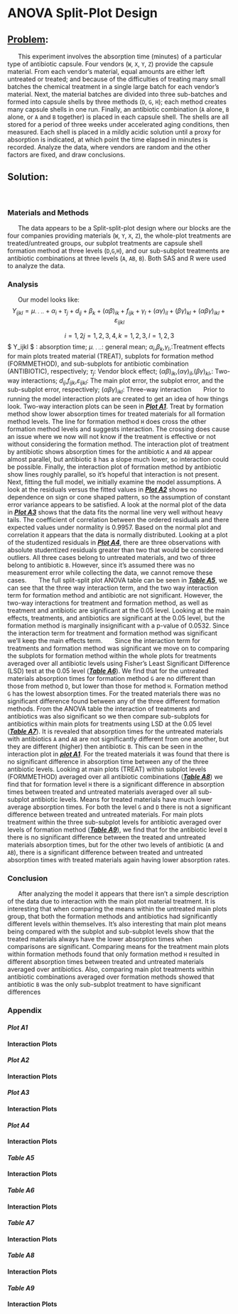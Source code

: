 # ANOVA Split-Plot Design

## [Problem](http://math.unm.edu/sites/default/files/files/qual-exams/Edit%20Past%20Qualifying%20Exams%20Page%20Past%20Qualifying%20Exams%20-%20Statistics/UNM_Stat_Exam_Qual_takehome_201301.pdf):

&nbsp;&nbsp;&nbsp;&nbsp;&nbsp;&nbsp;This experiment involves the absorption time (minutes) of a particular type of antibiotic capsule. Four vendors (`W`, `X`, `Y`, `Z`) provide the capsule material.  From each vendor’s material, equal amounts are either left untreated or treated; and because of the difficulties of treating many small batches the chemical treatment in a single large batch for each vendor’s material. Next, the material batches are divided into three sub-batches and formed into capsule shells by three methods (`D`, `G`, `H`); each method creates many capsule shells in one run. Finally, an antibiotic combination (`A` alone, `B` alone, or `A` and `B` together) is placed in each capsule shell.  The shells are all stored for a period of three weeks under accelerated aging conditions, then measured. Each shell is placed in a mildly acidic solution until a proxy for absorption is indicated, at which point the time elapsed in minutes is recorded.  Analyze the data, where vendors are random and the other factors are fixed, and draw conclusions.

## Solution:
&nbsp;&nbsp;&nbsp;&nbsp;&nbsp;&nbsp;

### Materials and Methods
&nbsp;&nbsp;&nbsp;&nbsp;&nbsp;&nbsp;The data appears to be a Split-split-plot design where our blocks are the four companies providing materials (`W`, `Y`, `X`, `Z`), the whole-plot treatments are treated/untreated groups, our subplot treatments are capsule shell formation method at three levels (`D`,`G`,`H`), and our sub-subplot treatments are antibiotic combinations at three levels (`A`, `AB`, `B`). Both SAS and R were used to analyze the data.
### Analysis
&nbsp;&nbsp;&nbsp;&nbsp;&nbsp;&nbsp;Our model looks like:
$$ Y_{ijkl} = \mu_{\cdot\cdot\cdot\cdot} + \alpha_i + \tau_j + d_{ij} + \beta_k + (\alpha \beta)_{ik} + f_{ijk} + \gamma_l + (\alpha \gamma)_{il} + (\beta \gamma)_{kl} + (\alpha \beta \gamma)_{ikl} + \varepsilon_{ijkl} $$

$$ i=1,2 j=1,2,3,4,k=1,2,3,l=1,2,3 $$
$ Y_ijkl $ ∶ absorption time; $\mu_{\cdot\cdot\cdot\cdot}$: general mean; $\alpha_i$,$\beta_k$,$\gamma_l$,:Treatment effects for main plots treated material (TREAT), subplots for formation method (FORMMETHOD), and sub-subplots for antibiotic combination (ANTIBIOTIC), respectively; $\tau_j$: Vendor block effect; $(\alpha\beta)_{ik}$,$(\alpha \gamma)_{il}$,$(\beta \gamma)_{kl}$,: Two-way interactions; $d_{ij}$,$f_{ijk}$,$\varepsilon_{ijkl}$: The main plot error, the subplot error, and the sub-subplot error, respectively; $(\alpha \beta \gamma)_{ikl}$: Three-way interaction
&nbsp;&nbsp;&nbsp;&nbsp;&nbsp;&nbsp;Prior to running the model interaction plots are created to get an idea of how things look. Two-way interaction plots can be seen in [**_Plot A1_**](#Plot-A1). Treat by formation method show lower absorption times for treated materials for all formation method levels. The line for formation method `H` does cross the other formation method levels and suggests interaction. The crossing does cause an issue where we now will not know if the treatment is effective or not without considering the formation method. The interaction plot of treatment by antibiotic shows absorption times for the antibiotic `A` and `AB` appear almost parallel, but antibiotic `B` has a slope much lower, so interaction could be possible. Finally, the interaction plot of formation method by antibiotic show lines roughly parallel, so it’s hopeful that interaction is not present. Next, fitting the full model, we initially examine the model assumptions. A look at the residuals versus the fitted values in [**_Plot A2_**](#Plot-A2) shows no dependence on sign or cone shaped pattern, so the assumption of constant error variance appears to be satisfied. A look at the normal plot of the data in [**_Plot A3_**](#Plot-A3) shows that the data fits the normal line very well without heavy tails. The coefficient of correlation between the ordered residuals and there expected values under normality is 0.9957. Based on the normal plot and correlation it appears that the data is normally distributed. Looking at a plot of the studentized residuals in [**_Plot A4_**](#Plot-A4), there are three observations with absolute studentized residuals greater than two that would be considered outliers. All three cases belong to untreated materials, and two of three belong to antibiotic `B`. However, since it’s assumed there was no measurement error while collecting the data, we cannot remove these cases.
&nbsp;&nbsp;&nbsp;&nbsp;&nbsp;&nbsp;The full split-split plot ANOVA table can be seen in [**_Table A5_**](#Table-A5), we can see that the three way interaction term, and the two way interaction term for formation method and antibiotic are not significant. However, the two-way interactions for treatment and formation method, as well as treatment and antibiotic are significant at the 0.05 level. Looking at the main effects, treatments, and antibiotics are significant at the 0.05 level, but the formation method is marginally insignificant with a p-value of 0.0532. Since the interaction term for treatment and formation method was significant we’ll keep the main effects term.
&nbsp;&nbsp;&nbsp;&nbsp;&nbsp;&nbsp;Since the interaction term for treatments and formation method was significant we move on to comparing the subplots for formation method within the whole plots for treatments averaged over all antibiotic levels using Fisher’s Least Significant Difference (LSD) test at the 0.05 level ([**_Table A6_**](#Table-A6)). We find that for the untreated materials absorption times for formation method `G` are no different than those from method `D`, but lower than those for method `H`. Formation method `G` has the lowest absorption times. For the treated materials there was no significant difference found between any of the three different formation methods. From the ANOVA table the interaction of treatments and antibiotics was also significant so we then compare sub-subplots for antibiotics within main plots for treatments using LSD at the 0.05 level ([**_Table A7_**](#Table-A7)). It is revealed that absorption times for the untreated materials with antibiotics `A` and `AB` are not significantly different from one another, but they are different (higher) then antibiotic `B`. This can be seen in the interaction plot in [**_plot A1_**](#Plot-A1). For the treated materials it was found that there is no significant difference in absorption time between any of the three antibiotic levels.
Looking at main plots (TREAT) within subplot levels (FORMMETHOD) averaged over all antibiotic combinations ([**_Table A8_**](#Table-A8)) we find that for formation level `H` there is a significant difference in absorption times between treated and untreated materials averaged over all sub-subplot antibiotic levels. Means for treated materials have much lower average absorption times. For both the level `G` and `D` there is not a significant difference between treated and untreated materials. For main plots treatment within the three sub-subplot levels for antibiotic averaged over levels of formation method ([**_Table A9_**](#Table-A9)), we find that for the antibiotic level `B` there is no significant difference between the treated and untreated materials absorption times, but for the other two levels of antibiotic (`A` and `AB`), there is a significant difference between treated and untreated absorption times with treated materials again having lower absorption rates.
### Conclusion
&nbsp;&nbsp;&nbsp;&nbsp;&nbsp;&nbsp;After analyzing the model it appears that there isn’t a simple description of the data due to interaction with the main plot material treatment. It is interesting that when comparing the means within the untreated main plots group, that both the formation methods and antibiotics had significantly different levels within themselves. It’s also interesting that main plot means being compared with the subplot and sub-subplot levels show that the treated materials always have the lower absorption times when comparisons are significant. Comparing means for the treatment main plots within formation methods found that only formation method `H` resulted in different absorption times between treated and untreated materials averaged over antibiotics. Also, comparing main plot treatments within antibiotic combinations averaged over formation methods showed that antibiotic `B` was the only sub-subplot treatment to have significant differences

### Appendix
#### **_Plot A1_**
#### Interaction Plots
#### **_Plot A2_**
#### Interaction Plots
#### **_Plot A3_**
#### Interaction Plots
#### **_Plot A4_**
#### Interaction Plots
#### **_Table A5_**
#### Interaction Plots
#### **_Table A6_**
#### Interaction Plots
#### **_Table A7_**
#### Interaction Plots
#### **_Table A8_**
#### Interaction Plots
#### **_Table A9_**
#### Interaction Plots
